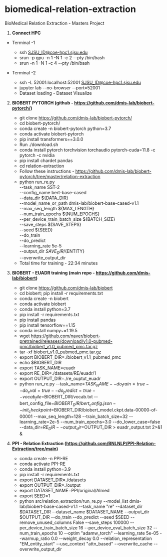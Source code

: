 # biomedical-relation-extraction
BioMedical Relation Extraction - Masters Project
1. **Connect HPC**
* Terminal -1
    * ssh SJSU_ID@coe-hpc1.sjsu.edu
    * srun -p gpu -n 1 -N 1 -c 2 --pty /bin/bash 
    * srun -n 1 -N 1 -c 4 --pty /bin/bash 

* Terminal -2
    * ssh -L 52001:localhost:52001 SJSU_ID@coe-hpc1.sjsu.edu
    * jupyter lab --no-browser --port=52001
    * Dataset loading - Dataset Visualize

2. **BIOBERT PYTORCH (github - https://github.com/dmis-lab/biobert-pytorch/)**
    * git clone https://github.com/dmis-lab/biobert-pytorch/
    * cd biobert-pytorch/
    * conda create -n biobert-pytorch python=3.7
    * conda activate biobert-pytorch
    * pip install transformers==3.0.0
    * Run ./download.sh
    * conda install pytorch torchvision torchaudio pytorch-cuda=11.8 -c pytorch -c nvidia
    * pip install chardet pandas
    * cd relation-extraction
    * Follow these instructions - https://github.com/dmis-lab/biobert-pytorch/tree/master/relation-extraction
    * python run_re.py \
        --task_name SST-2 \
        --config_name bert-base-cased \
        --data_dir ${DATA_DIR} \
        --model_name_or_path dmis-lab/biobert-base-cased-v1.1 \
        --max_seq_length ${MAX_LENGTH} \
        --num_train_epochs ${NUM_EPOCHS} \
        --per_device_train_batch_size ${BATCH_SIZE} \
        --save_steps ${SAVE_STEPS} \
        --seed ${SEED} \
        --do_train \
        --do_predict \
        --learning_rate 5e-5 \
        --output_dir ${SAVE_DIR}/${ENTITY} \
        --overwrite_output_dir
    * Total time for training - 22:34 minutes

3. **BIOBERT - EUADR training (main repo - https://github.com/dmis-lab/biobert)**
    * git clone https://github.com/dmis-lab/biobert
    * cd biobert; pip install -r requirements.txt
    * conda create -n biobert
    * conda activate biobert
    * conda install python=3.7
    * pip install -r requirements.txt
    * pip install pandas
    * pip install tensorflow==1.15
    * conda install numpy~=1.19.5
    * wget https://github.com/naver/biobert-pretrained/releases/download/v1.0-pubmed-pmc/biobert_v1.0_pubmed_pmc.tar.gz
    * tar -xf biobert_v1.0_pubmed_pmc.tar.gz 
    * export BIOBERT_DIR=./biobert_v1.1_pubmed_pmc
    * echo $BIOBERT_DIR
    * export TASK_NAME=euadr
    * export RE_DIR=./datasets/RE/euadr/1
    * export OUTPUT_DIR=./re_ouptut_euadr
    * python run_re.py --task_name=$TASK_NAME --do_train=true --do_eval=true --do_predict=true --vocab_file=$BIOBERT_DIR/vocab.txt --bert_config_file=$BIOBERT_DIR/bert_config.json --init_checkpoint=$BIOBERT_DIR/biobert_model.ckpt.data-00000-of-00001 --max_seq_length=128 --train_batch_size=32 --learning_rate=2e-5 --num_train_epochs=3.0 --do_lower_case=false --data_dir=$RE_DIR --output_dir=$OUTPUT_DIR > euadr_output.txt 2>&1 &



4. **PPI - Relation Extraction (https://github.com/BNLNLP/PPI-Relation-Extraction/tree/main)**
    * conda create -n PPI-RE
    * conda activate PPI-RE
    * conda install python=3.9
    * pip install -r requirements.txt 
    * export DATASET_DIR=./datasets
    * export OUTPUT_DIR=./output
    * export DATASET_NAME=PPI/original/AImed
    * export SEED=1
    * python src/relation_extraction/run_re.py   --model_list dmis-lab/biobert-base-cased-v1.1   --task_name "re"   --dataset_dir $DATASET_DIR   --dataset_name $DATASET_NAME   --output_dir $OUTPUT_DIR   --do_train   --do_predict   --seed $SEED   --remove_unused_columns False   --save_steps 100000   --per_device_train_batch_size 16   --per_device_eval_batch_size 32   --num_train_epochs 10   --optim "adamw_torch"   --learning_rate 5e-05   --warmup_ratio 0.0   --weight_decay 0.0   --relation_representation "EM_entity_start"   --use_context "attn_based"   --overwrite_cache   --overwrite_output_dir
